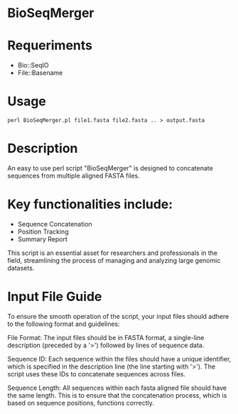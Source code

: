 # BioSeqMerger

# Requeriments 

* Bio::SeqIO
* File::Basename

# Usage    

`perl BioSeqMerger.pl file1.fasta file2.fasta .. > output.fasta`

# Description

An easy to use perl script "BioSeqMerger" is designed to concatenate sequences from multiple aligned FASTA files.

# Key functionalities include:

* Sequence Concatenation
* Position Tracking
* Summary Report

This script is an essential asset for researchers and professionals in the field, streamlining the process of managing and analyzing large genomic datasets.


# Input File Guide

To ensure the smooth operation of the script, your input files should adhere to the following format and guidelines:

File Format: The input files should be in FASTA format, a single-line description (preceded by a '>') followed by lines of sequence data.

Sequence ID: Each sequence within the files should have a unique identifier, which is specified in the description line (the line starting with '>'). The script uses these IDs to concatenate sequences across files.

Sequence Length: All sequences within each fasta aligned file should have the same length. This is to ensure that the concatenation process, which is based on sequence positions, functions correctly.
